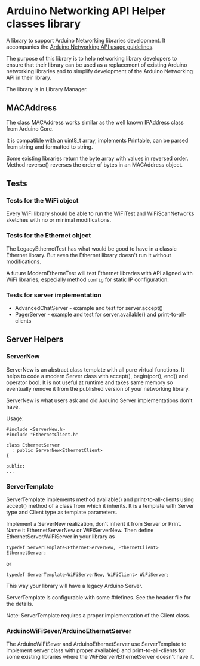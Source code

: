 
# Arduino Networking API Helper classes library

A library to support Arduino Networking libraries development. It accompanies the [Arduino Networking API usage guidelines](https://github.com/JAndrassy/Arduino-Networking-API/blob/main/ArduinoNetAPIDev.md).

The purpose of this library is to help networking library developers to ensure that their library can be used as a replacement of existing Arduino networking libraries and to simplify development of the Arduino Networking API in their library.

The library is in Library Manager.

## MACAddress

The class MACAddress works similar as the well known IPAddress class from Arduino Core.

It is compatible with an uint8_t array, implements Printable, can be parsed from string and formatted to string.

Some existing libraries return the byte array with values in reversed order. Method reverse() reverses the order of bytes in an MACAddress object.

## Tests

### Tests for the WiFi object

Every WiFi library should be able to run the WiFiTest and WiFiScanNetworks sketches with no or minimal modifications.


### Tests for the Ethernet object

The LegacyEthernetTest has what would be good to have in a classic Ethernet library. But even the Ethernet library doesn't run it without modifications.

A future ModernEtherneTest will test Ethernet libraries with API aligned with WiFi libraries, especially method `config` for static IP configuration.

### Tests for server implementation

* AdvancedChatServer - example and test for server.accept()
* PagerServer - example and test for server.available() and print-to-all-clients 

## Server Helpers

### ServerNew

ServerNew is an abstract class template with all pure virtual functions. It helps to code a modern Server class with accept(), begin(port), end() and operator bool. It is not useful at runtime and takes same memory so eventually remove it from the published version of your networking library.

ServerNew is what users ask and old Arduino Server implementations don't have.

Usage:
```
#include <ServerNew.h>
#include "EthernetClient.h"

class EthernetServer
  : public ServerNew<EthernetClient>
{

public:
...
```


### ServerTemplate

ServerTemplate implements method available() and print-to-all-clients using accept() method of a class from which it inherits. It is a template with Server type and Client type as template parameters.

Implement a ServerNew realization, don't inherit it from Server or Print. Name it EthernetServerNew or WiFiServerNew. Then define EthernetServer/WiFiServer in your library as 
```
typedef ServerTemplate<EthernetServerNew, EthernetClient> EthernetServer;
```
or
```
typedef ServerTemplate<WiFiServerNew, WiFiClient> WiFiServer;
```

This way your library will have a legacy Arduino Server.

ServerTemplate is configurable with some #defines. See the header file for the details.

Note: ServerTemplate requires a proper implementation of the Client class.

### ArduinoWiFiSever/ArduinoEthernetServer

The ArduinoWiFiSever and ArduinoEthernetServer use ServerTemplate to implement server class with proper available() and print-to-all-clients for some existing libraries where the WiFiServer/EthernetServer doesn't have it.


